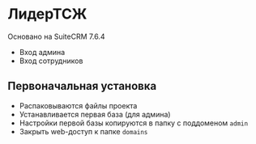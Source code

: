 # ЛидерТСЖ

Основано на SuiteCRM 7.6.4

* Вход админа
* Вход сотрудников

## Первоначальная установка

* Распаковываются файлы проекта
* Устанавливается первая база (для админа)
* Настройки первой базы копируются в папку с поддоменом `admin`
* Закрыть web-доступ к папке `domains`
